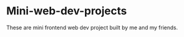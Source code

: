 















# Mini-web-dev-projects
These are mini frontend web dev project built by me and my friends.
